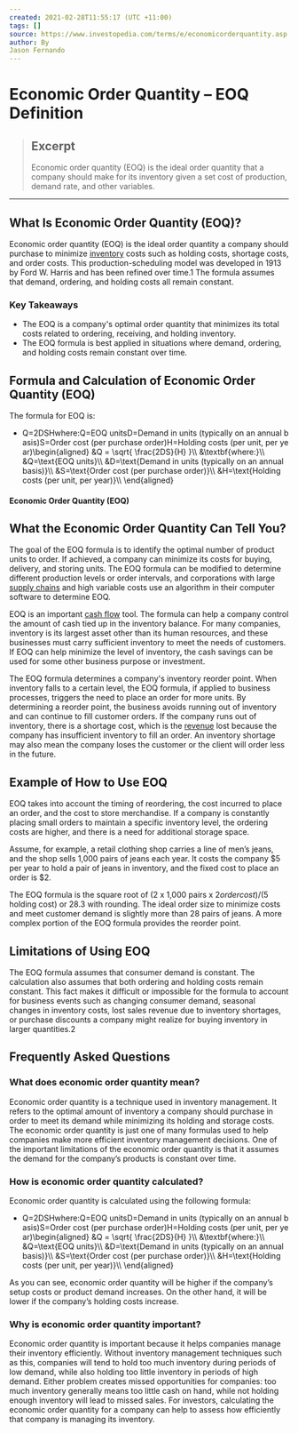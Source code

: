 ```yaml
---
created: 2021-02-28T11:55:17 (UTC +11:00)
tags: []
source: https://www.investopedia.com/terms/e/economicorderquantity.asp
author: By
Jason Fernando
---
```


# Economic Order Quantity – EOQ Definition

> ## Excerpt
> Economic order quantity (EOQ) is the ideal order quantity that a company should make for its inventory given a set cost of production, demand rate, and other variables.

---
## What Is Economic Order Quantity (EOQ)?

Economic order quantity (EOQ) is the ideal order quantity a company should purchase to minimize [inventory](https://www.investopedia.com/terms/i/inventory.asp) costs such as holding costs, shortage costs, and order costs. This production-scheduling model was developed in 1913 by Ford W. Harris and has been refined over time.1 The formula assumes that demand, ordering, and holding costs all remain constant.

### Key Takeaways

-   The EOQ is a company's optimal order quantity that minimizes its total costs related to ordering, receiving, and holding inventory.
-   The EOQ formula is best applied in situations where demand, ordering, and holding costs remain constant over time.

## Formula and Calculation of Economic Order Quantity (EOQ)

The formula for EOQ is:

-   Q\=2DSHwhere:Q\=EOQ unitsD\=Demand in units (typically on an annual basis)S\=Order cost (per purchase order)H\=Holding costs (per unit, per year)\\begin{aligned} &Q = \\sqrt{ \\frac{2DS}{H} }\\\\ &\\textbf{where:}\\\\ &Q=\\text{EOQ units}\\\\ &D=\\text{Demand in units (typically on an annual basis)}\\\\ &S=\\text{Order cost (per purchase order)}\\\\ &H=\\text{Holding costs (per unit, per year)}\\\\ \\end{aligned}

#### Economic Order Quantity (EOQ)

## What the Economic Order Quantity Can Tell You?

The goal of the EOQ formula is to identify the optimal number of product units to order. If achieved, a company can minimize its costs for buying, delivery, and storing units. The EOQ formula can be modified to determine different production levels or order intervals, and corporations with large [supply chains](https://www.investopedia.com/terms/s/supplychain.asp) and high variable costs use an algorithm in their computer software to determine EOQ.

EOQ is an important [cash flow](https://www.investopedia.com/terms/c/cashflow.asp) tool. The formula can help a company control the amount of cash tied up in the inventory balance. For many companies, inventory is its largest asset other than its human resources, and these businesses must carry sufficient inventory to meet the needs of customers. If EOQ can help minimize the level of inventory, the cash savings can be used for some other business purpose or investment.

The EOQ formula determines a company's inventory reorder point. When inventory falls to a certain level, the EOQ formula, if applied to business processes, triggers the need to place an order for more units. By determining a reorder point, the business avoids running out of inventory and can continue to fill customer orders. If the company runs out of inventory, there is a shortage cost, which is the [revenue](https://www.investopedia.com/ask/answers/09/how-companies-calculate-revenue.asp) lost because the company has insufficient inventory to fill an order. An inventory shortage may also mean the company loses the customer or the client will order less in the future.

## Example of How to Use EOQ

EOQ takes into account the timing of reordering, the cost incurred to place an order, and the cost to store merchandise. If a company is constantly placing small orders to maintain a specific inventory level, the ordering costs are higher, and there is a need for additional storage space.

Assume, for example, a retail clothing shop carries a line of men’s jeans, and the shop sells 1,000 pairs of jeans each year. It costs the company $5 per year to hold a pair of jeans in inventory, and the fixed cost to place an order is $2.

The EOQ formula is the square root of (2 x 1,000 pairs x $2 order cost) / ($5 holding cost) or 28.3 with rounding. The ideal order size to minimize costs and meet customer demand is slightly more than 28 pairs of jeans. A more complex portion of the EOQ formula provides the reorder point.

## Limitations of Using EOQ

The EOQ formula assumes that consumer demand is constant. The calculation also assumes that both ordering and holding costs remain constant. This fact makes it difficult or impossible for the formula to account for business events such as changing consumer demand, seasonal changes in inventory costs, lost sales revenue due to inventory shortages, or purchase discounts a company might realize for buying inventory in larger quantities.2

## Frequently Asked Questions

### What does economic order quantity mean?

Economic order quantity is a technique used in inventory management. It refers to the optimal amount of inventory a company should purchase in order to meet its demand while minimizing its holding and storage costs. The economic order quantity is just one of many formulas used to help companies make more efficient inventory management decisions. One of the important limitations of the economic order quantity is that it assumes the demand for the company’s products is constant over time.

### How is economic order quantity calculated?

Economic order quantity is calculated using the following formula:

-   Q\=2DSHwhere:Q\=EOQ unitsD\=Demand in units (typically on an annual basis)S\=Order cost (per purchase order)H\=Holding costs (per unit, per year)\\begin{aligned} &Q = \\sqrt{ \\frac{2DS}{H} }\\\\ &\\textbf{where:}\\\\ &Q=\\text{EOQ units}\\\\ &D=\\text{Demand in units (typically on an annual basis)}\\\\ &S=\\text{Order cost (per purchase order)}\\\\ &H=\\text{Holding costs (per unit, per year)}\\\\ \\end{aligned}

As you can see, economic order quantity will be higher if the company’s setup costs or product demand increases. On the other hand, it will be lower if the company’s holding costs increase.

### Why is economic order quantity important?

Economic order quantity is important because it helps companies manage their inventory efficiently. Without inventory management techniques such as this, companies will tend to hold too much inventory during periods of low demand, while also holding too little inventory in periods of high demand. Either problem creates missed opportunities for companies: too much inventory generally means too little cash on hand, while not holding enough inventory will lead to missed sales. For investors, calculating the economic order quantity for a company can help to assess how efficiently that company is managing its inventory.

